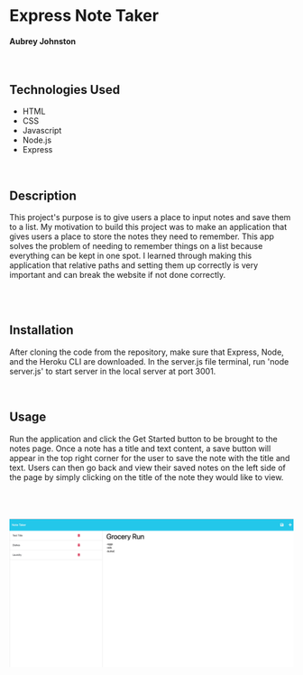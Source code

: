 # Express Note Taker
#### Aubrey Johnston
<br>

## Technologies Used
<ul>
    <li>HTML</li>
    <li>CSS</li>
    <li>Javascript</li>
    <li>Node.js</li>
    <li>Express</li>
</ul>    

<br>

## Description
This project's purpose is to give users a place to input notes and save them to a list. My motivation to build this project was to make an application that gives users a place to store the notes they need to remember. This app solves the problem of needing to remember things on a list because everything can be kept in one spot. I learned through making this application that relative paths and setting them up correctly is very important and can break the website if not done correctly. 

<br>

<br>

## Installation
After cloning the code from the repository, make sure that Express, Node, and the Heroku CLI are downloaded. In the server.js file terminal, run 'node server.js' to start server in the local server at port 3001.
<br>

<link>

<br>

## Usage
Run the application and click the Get Started button to be brought to the notes page. Once a note has a title and text content, a save button will appear in the top right corner for the user to save the note with the title and text. Users can then go back and view their saved notes on the left side of the page by simply clicking on the title of the note they would like to view.

<br><br><br>
![alt text](/images/readMePhoto.png)

<br>
